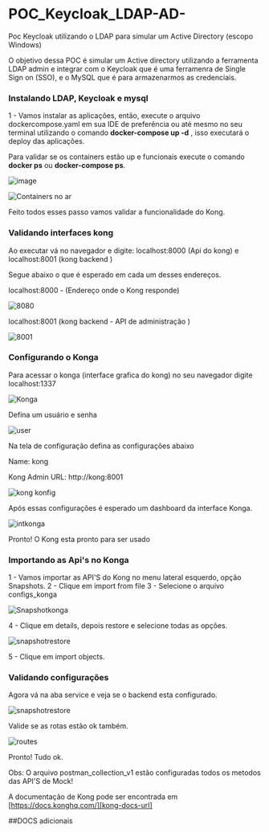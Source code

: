 # POC_Keycloak_LDAP-AD-

Poc Keycloak utilizando o LDAP para simular um Active Directory (escopo Windows)

O objetivo dessa POC é simular um Active directory utilizando a ferramenta LDAP admin e integrar com o Keycloak que é uma ferramenra de Single Sign on (SSO), e o MySQL que é para armazenarmos as credenciais.

### Instalando LDAP, Keycloak e mysql

1 - Vamos instalar as aplicações, então, execute o arquivo dockercompose.yaml em sua IDE de preferência ou até mesmo no seu terminal utilizando o comando **docker-compose up -d** , isso executará o deploy das aplicações.

Para validar se os containers estão up e funcionais execute o comando **docker ps** ou **docker-compose ps**. 

![image](https://user-images.githubusercontent.com/68164552/126538928-ac4489c3-be49-476d-8b40-58569687fbc3.png)


![Containers no ar](https://user-images.githubusercontent.com/68164552/111360865-04336880-866c-11eb-9a9d-79f2f3255f58.jpg)

Feito todos esses passo vamos validar a funcionalidade do Kong.

### Validando interfaces kong

Ao executar vá no navegador e digite: localhost:8000 (Api do kong) e localhost:8001 (kong backend ) 

Segue abaixo o que é esperado em cada um desses endereços.

localhost:8000 - (Endereço onde o Kong responde)

![8080](https://user-images.githubusercontent.com/68164552/111361764-d13da480-866c-11eb-8d08-7326b1cd361f.jpg)

localhost:8001 (kong backend - API de administração )

![8001](https://user-images.githubusercontent.com/68164552/111361891-f500ea80-866c-11eb-9e59-6eab856b7cf7.jpg)

### Configurando o Konga

Para acessar o konga (interface grafica do kong) no seu navegador digite localhost:1337

![Konga](https://user-images.githubusercontent.com/68164552/111362832-08f91c00-866e-11eb-96c9-6d2e3ba2e00a.jpg)

Defina um usuário e senha

![user](https://user-images.githubusercontent.com/68164552/111369869-4d88b580-8676-11eb-873f-e3807178b1c7.jpg)

Na tela de configuração defina as configurações abaixo

Name: kong

Kong Admin URL: http://kong:8001

![kong konfig](https://user-images.githubusercontent.com/68164552/111371214-df44f280-8677-11eb-9ebf-d81ca23ac2b6.jpg)


Após essas configurações é esperado um dashboard da interface Konga.

![intkonga](https://user-images.githubusercontent.com/68164552/111363618-06e38d00-866f-11eb-9ceb-ae7910777962.jpg)

Pronto! O Kong esta pronto para ser usado

### Importando as Api's no Konga

1 - Vamos importar as API'S do Kong no menu lateral esquerdo, opção Snapshots.
2 - Clique em import from file
3 - Selecione o arquivo configs_konga

![Snapshotkonga](https://user-images.githubusercontent.com/68164552/111372125-ff28e600-8678-11eb-9f0a-f4adb8b085d7.jpg)

4 - Clique em details, depois restore e selecione todas as opções.

![snapshotrestore](https://user-images.githubusercontent.com/68164552/111372818-e66d0000-8679-11eb-92c6-808a0bb56cc4.jpg)

5 - Clique em import objects.

### Validando configurações

Agora vá na aba service e veja se o backend esta configurado.

![snapshotrestore](https://user-images.githubusercontent.com/68164552/111373313-832f9d80-867a-11eb-8030-476a1088ae2a.jpg)

Valide se as rotas estão ok também.

![routes](https://user-images.githubusercontent.com/68164552/111375134-ace9c400-867c-11eb-86ec-d2b47e7b19d5.jpg)


Pronto! Tudo ok.

Obs: O arquivo postman_collection_v1 estão configuradas todos os metodos das API'S de Mock!

A documentação de Kong pode ser encontrada em [https://docs.konghq.com/][kong-docs-url]

##DOCS adicionais

[kong-site-url]: https://konghq.com/
[kong-docs-url]: https://docs.konghq.com
